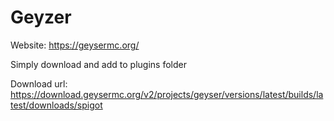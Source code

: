 # Geyzer

Website: https://geysermc.org/

Simply download and add to plugins folder

Download url:
https://download.geysermc.org/v2/projects/geyser/versions/latest/builds/latest/downloads/spigot
